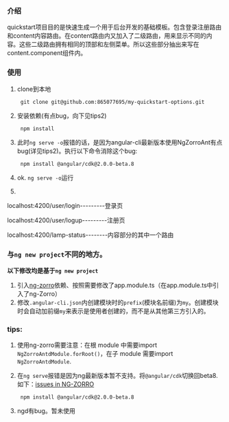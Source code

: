 ### 介绍
 quickstart项目目的是快速生成一个用于后台开发的基础模板。包含登录注册路由和content内容路由。在content路由内又加入了二级路由，用来显示不同的内容。这些二级路由拥有相同的顶部和左侧菜单。所以这些部分抽出来写在content.component组件内。
### 使用
1. clone到本地

        git clone git@github.com:865077695/my-quickstart-options.git
2. 安装依赖(有点bug，向下见tips2)

        npm install

3. 此时`ng serve -o`报错的话，是因为angular-cli最新版本使用NgZorroAnt有点bug(详见tips2)。执行以下命令消除这个bug:

        npm install @angular/cdk@2.0.0-beta.8
4. ok. `ng serve -o`运行
5. 
localhost:4200/user/login---------登录页

localhost:4200/user/logup---------注册页

localhost:4200/lamp-status--------内容部分的其中一个路由

### 与`ng new project`不同的地方。
**以下修改均是基于`ng new project`**
1. 引入[ng-zorro](https://ng-zorro.github.io/#/docs/angular/introduce)依赖、按照需要修改了app.module.ts（在app.module.ts中引入了ng-Zorro）
2. 修改`.angular-cli.json`内创建模块时的`prefix`(模块名前缀)为`my`。创建模块时会自动加前缀`my`来表示是使用者创建的，而不是从其他第三方引入的。




### tips:

1. 使用ng-zorro需要注意：在根 module 中需要import `NgZorroAntdModule.forRoot()`，在子 module 需要import `NgZorroAntdModule`.
2. 在`ng serve`报错是因为ng最新版本暂不支持。将`@angular/cdk`切换回beta8.如下：[issues in NG-ZORRO](https://github.com/NG-ZORRO/ng-zorro-antd/issues/191)

        npm install @angular/cdk@2.0.0-beta.8
3. ngd有bug。暂未使用
